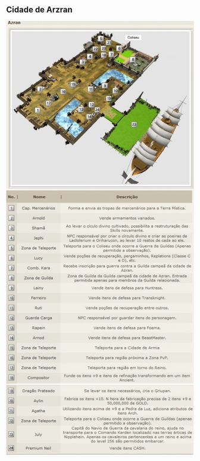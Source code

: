 ## Cidade de Arzran

<p align="center">
<img src="./files/mapa-azran.webp" />
<img src="./files/mapa-azran-numeracao-1.webp" />
<img src="./files/mapa-azran-numeracao-2.webp" />
</p> 